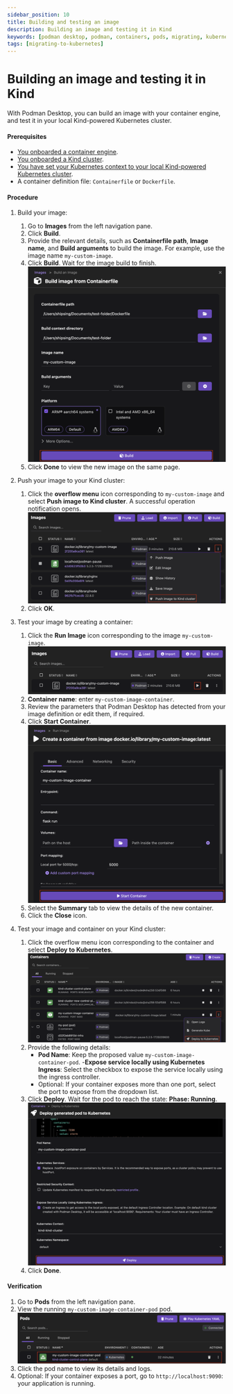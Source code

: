 ```yaml
---
sidebar_position: 10
title: Building and testing an image
description: Building an image and testing it in Kind
keywords: [podman desktop, podman, containers, pods, migrating, kubernetes, kind]
tags: [migrating-to-kubernetes]
---
```


# Building an image and testing it in Kind

With Podman Desktop, you can build an image with your container engine, and test it in your local Kind-powered Kubernetes cluster.

#### Prerequisites

- [You onboarded a container engine](/docs/containers).
- [You onboarded a Kind cluster](/docs/kind).
- [You have set your Kubernetes context to your local Kind-powered Kubernetes cluster](/docs/kind/working-with-your-local-kind-cluster).
- A container definition file: `Containerfile` or `Dockerfile`.

#### Procedure

1. Build your image:

   1. Go to **Images** from the left navigation pane.
   1. Click **Build**.
   1. Provide the relevant details, such as **Containerfile path**, **Image name**, and **Build arguments** to build the image. For example, use the image name `my-custom-image`.
   1. Click **Build**. Wait for the image build to finish.
      ![building an image](img/build-image-from-containerfile.png)
   1. Click **Done** to view the new image on the same page.

1. Push your image to your Kind cluster:

   1. Click the **overflow menu** icon corresponding to `my-custom-image` and select **Push image to Kind cluster**. A successful operation notification opens.
      ![pushing an image to Kind](img/pushing-an-image-to-kind.png)
   1. Click **OK**.

1. Test your image by creating a container:

   1. Click the **Run Image** icon corresponding to the image `my-custom-image`.
      ![running an image](img/running-an-image.png)
   1. **Container name**: enter `my-custom-image-container`.
   1. Review the parameters that Podman Desktop has detected from your image definition or edit them, if required.
   1. Click **Start Container**.
      ![starting a container](img/starting-a-container.png)
   1. Select the **Summary** tab to view the details of the new container.
   1. Click the **Close** icon.

1. Test your image and container on your Kind cluster:

   1. Click the overflow menu icon corresponding to the container and select **Deploy to Kubernetes**.
      ![deploying to Kubernetes](img/deploying-to-kubernetes.png)
   1. Provide the following details:
      - **Pod Name**: Keep the proposed value `my-custom-image-container-pod`. -**Expose service locally using Kubernetes Ingress**: Select the checkbox to expose the service locally using the ingress controller.
      - Optional: If your container exposes more than one port, select the port to expose from the dropdown list.
   1. Click **Deploy**. Wait for the pod to reach the state: **Phase: Running**.
      ![deploy button](img/deploy-button.png)
   1. Click **Done**.

#### Verification

1. Go to **Pods** from the left navigation pane.
1. View the running `my-custom-image-container-pod` pod.
   ![running pod](img/my-custom-image-container-pod.png)
1. Click the pod name to view its details and logs.
1. Optional: If your container exposes a port, go to `http://localhost:9090`: your application is running.
